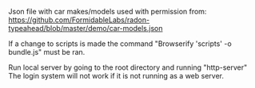 Json file with car makes/models used with permission from: https://github.com/FormidableLabs/radon-typeahead/blob/master/demo/car-models.json

If a change to scripts is made the command "Browserify 'scripts' -o bundle.js"
must be ran.

Run local server by going to the root directory and running "http-server"
The login system will not work if it is not running as a web server.